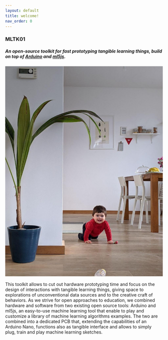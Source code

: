 ```yaml
---
layout: default
title: welcome!
nav_order: 0
---
```


### MLTK01

##### An open-source toolkit for fast prototyping _tangible learning things_, build on top of [Arduino](https://www.arduino.cc/) and [ml5js](https://ml5js.org/).

![alt text](./assets/photo_2020-03-05_07-33-09.jpg "aida bellissima")

This toolkit allows to cut out hardware prototyping time and focus on the design of interactions with tangible learning things, giving space to explorations of unconventional data sources and to the creative craft of behaviors. 
As we strive for open approaches to education, we combined hardware and software from two existing open source tools: Arduino and ml5js, an easy-to-use machine learning tool that enable to play and customize a library of machine learning algorithms examples. The two are combined into a dedicated PCB that, extending the capabilities of an Arduino Nano, functions also as tangible interface and allows to simply plug, train and play machine learning sketches.
